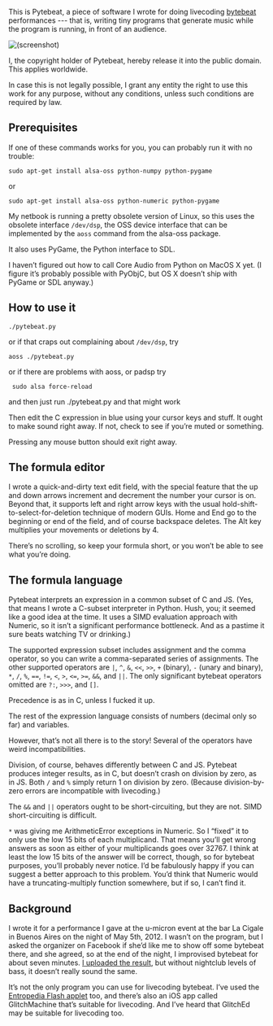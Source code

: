 This is Pytebeat, a piece of software I wrote for doing livecoding
[bytebeat][0] performances --- that is, writing tiny programs that
generate music while the program is running, in front of an audience.

[0]: http://canonical.org/~kragen/bytebeat/

![(screenshot)](https://github.com/kragen/pytebeat/raw/master/screenshot.png)

I, the copyright holder of Pytebeat, hereby release it into the public
domain. This applies worldwide.

In case this is not legally possible, I grant any entity the right to
use this work for any purpose, without any conditions, unless such
conditions are required by law.

Prerequisites
-------------

If one of these commands works for you, you can probably run it with
no trouble:

    sudo apt-get install alsa-oss python-numpy python-pygame

or

    sudo apt-get install alsa-oss python-numeric python-pygame

My netbook is running a pretty obsolete version of Linux, so this uses
the obsolete interface
`/dev/dsp`, the OSS device interface that can be implemented by the
  `aoss` command from the alsa-oss package.

It also uses PyGame, the Python interface to SDL.

I haven’t figured out how to call Core Audio from Python on MacOS X
yet.  (I figure it’s probably possible with PyObjC, but OS X doesn’t
ship with PyGame or SDL anyway.)

How to use it
-------------

    ./pytebeat.py

or if that craps out complaining about `/dev/dsp`, try

    aoss ./pytebeat.py

or if there are problems with aoss, or padsp try
    
     sudo alsa force-reload

and then just run ./pytebeat.py and that might work

Then edit the C expression in blue using your cursor keys and stuff.
It ought to make sound right away. If not, check to see if you’re
muted or something.

Pressing any mouse button should exit right away.

The formula editor
------------------

I wrote a quick-and-dirty text edit field, with the special feature
that the up and down arrows increment and decrement the number your
cursor is on.  Beyond that, it supports left and right arrow keys with
the usual hold-shift-to-select-for-deletion technique of modern GUIs.
Home and End go to the beginning or end of the field, and of course
backspace deletes.  The Alt key multiplies your movements or deletions
by 4.

There’s no scrolling, so keep your formula short, or you won’t be able
to see what you’re doing.

The formula language
--------------------

Pytebeat interprets an expression in a common subset of C and JS.
(Yes, that means I wrote a C-subset interpreter in Python.  Hush, you;
it seemed like a good idea at the time.  It uses a SIMD evaluation
approach with Numeric, so it isn’t a significant performance
bottleneck.  And as a pastime it sure beats watching TV or drinking.)

The supported expression subset includes assignment and the comma
operator, so you can write a comma-separated series of assignments.
The other supported operators are `|`, `^`, `&`, `<<`, `>>`, `+`
(binary), `-` (unary and binary), `*`, `/`, `%`, `==`, `!=`, `<`, `>`,
`<=`, `>=`, `&&`, and `||`.  The only significant bytebeat operators
omitted are `?:`, `>>>`, and `[]`.

Precedence is as in C, unless I fucked it up.

The rest of the expression language consists of numbers (decimal only
so far) and variables.

However, that’s not all there is to the story!  Several of the
operators have weird incompatibilities.

Division, of course, behaves differently between C and JS.  Pytebeat
produces integer results, as in C, but doesn’t crash on division by
zero, as in JS.  Both `/` and `%` simply return 1 on division by zero.
(Because division-by-zero errors are incompatible with livecoding.)

The `&&` and `||` operators ought to be short-circuiting, but they are
not.  SIMD short-circuiting is difficult.

`*` was giving me ArithmeticError exceptions in Numeric.  So I “fixed”
it to only use the low 15 bits of each multiplicand.  That means
you’ll get wrong answers as soon as either of your multiplicands goes
over 32767.  I think at least the low 15 bits of the answer will be
correct, though, so for bytebeat purposes, you’ll probably never
notice.  I’d be fabulously happy if you can suggest a better approach
to this problem.  You’d think that Numeric would have a
truncating-multiply function somewhere, but if so, I can’t find it.

Background
----------

I wrote it for a performance I gave at the u-micron event at the bar
La Cigale in Buenos Aires on the night of May 5th, 2012.  I wasn’t on
the program, but I asked the organizer on Facebook if she’d like me to
show off some bytebeat there, and she agreed, so at the end of the
night, I improvised bytebeat for about seven minutes.  [I uploaded the
result][2], but without nightclub levels of bass, it doesn’t really
sound the same.

[2]: http://canonical.org/~kragen/bytebeat/la-cigale.wav.gz

It’s not the only program you can use for livecoding bytebeat.  I’ve
used the [Entropedia Flash applet][1] too, and there’s also an iOS app
called GlitchMachine that’s suitable for livecoding.  And I’ve heard
that GlitchEd may be suitable for livecoding too.

[1]: http://entropedia.co.uk/generative_music/
